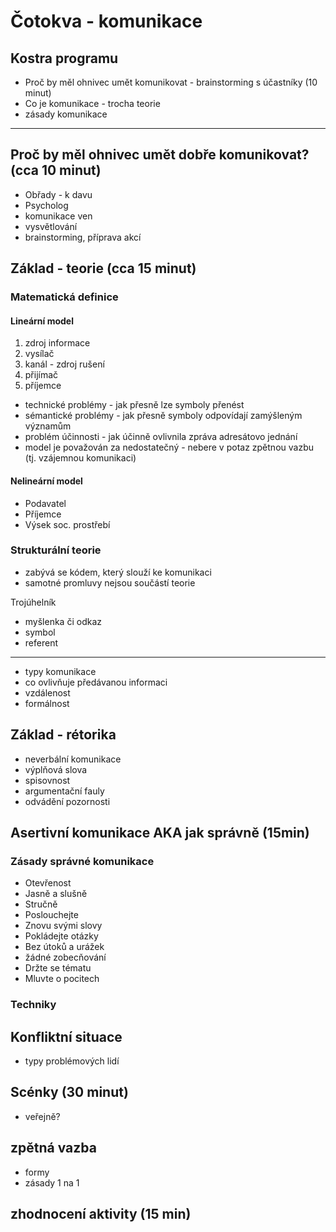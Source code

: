# Čotokva - komunikace

## Kostra programu

* Proč by měl ohnivec umět komunikovat - brainstorming s účastníky (10 minut)
* Co je komunikace - trocha teorie
* zásady komunikace

----------------

## Proč by měl ohnivec umět dobře komunikovat? (cca 10 minut)

* Obřady - k davu
* Psycholog
* komunikace ven
* vysvětlování
* brainstorming, příprava akcí

## Základ - teorie (cca 15 minut)

### Matematická definice

#### Lineární model

1. zdroj informace
2. vysílač
3. kanál - zdroj rušení
4. přijímač
5. příjemce

* technické problémy - jak přesně lze symboly přenést
* sémantické problémy - jak přesně symboly odpovídají zamýšleným významům
* problém účinnosti - jak účinně ovlivnila zpráva adresátovo jednání
* model je považován za nedostatečný - nebere v potaz zpětnou vazbu (tj. vzájemnou komunikaci)

#### Nelineární model

* Podavatel
* Příjemce
* Výsek soc. prostřebí

### Strukturální teorie

* zabývá se kódem, který slouží ke komunikaci
* samotné promluvy nejsou součástí teorie

Trojúhelník
* myšlenka či odkaz
* symbol
* referent

---------------------------------------------------------

* typy komunikace
* co ovlivňuje předávanou informaci
* vzdálenost
* formálnost

## Základ - rétorika

* neverbální komunikace
* výplňová slova
* spisovnost
* argumentační fauly
* odvádění pozornosti

## Asertivní komunikace AKA jak správně (15min)

### Zásady správné komunikace

* Otevřenost
* Jasně a slušně
* Stručně
* Poslouchejte
* Znovu svými slovy
* Pokládejte otázky
* Bez útoků a urážek
* žádné zobecňování
* Držte se tématu
* Mluvte o pocitech

### Techniky



## Konfliktní situace

* typy problémových lidí

## Scénky (30 minut)

* veřejně?


## zpětná vazba

* formy
* zásady 1 na 1

## zhodnocení aktivity (15 min)
